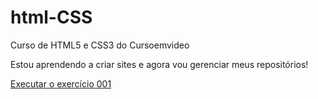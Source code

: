 # html-CSS
 Curso de HTML5 e CSS3 do Cursoemvideo

Estou aprendendo a criar sites e agora vou gerenciar meus repositórios!

<a href="https://cunha-1973.github.io/html-CSS/exercicios/exe001/index.html">Executar o exercício 001</a>